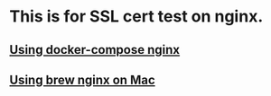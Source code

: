 # This is for SSL cert test on nginx.

## [Using docker-compose nginx](/nginx-docker-compose/README.md)

## [Using brew nginx on Mac](/nginx-mac/README.md)

